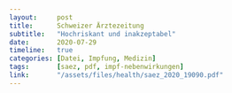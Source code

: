 ```yaml
---
layout:     post
title:      Schweizer Ärztezeitung
subtitle:   "Hochriskant und inakzeptabel"
date:       2020-07-29
timeline:   true
categories: [Datei, Impfung, Medizin]
tags:       [saez, pdf, impf-nebenwirkungen]
link:       "/assets/files/health/saez_2020_19090.pdf"
---
```

<object data="{{ page.link }}" style='height:calc(100vh - 400px); width: 100%' type='application/pdf'></object>
